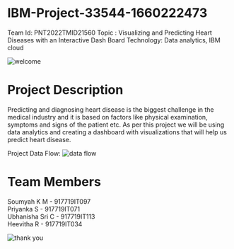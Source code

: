 # IBM-Project-33544-1660222473

Team Id: PNT2022TMID21560
Topic : Visualizing and Predicting Heart Diseases with an Interactive Dash Board
Technology: Data analytics, IBM cloud



![welcome](https://user-images.githubusercontent.com/88701456/202838153-6d166d75-f546-4f9d-8563-406d5b3d0faf.gif)




# Project Description
Predicting and diagnosing heart disease is the biggest challenge in the medical industry and it is based on factors like physical examination, symptoms and signs of the patient etc.
As per this project we will be using data analytics and creating a dashboard with visualizations that will help us predict heart disease.

Project Data Flow:
![data flow](https://user-images.githubusercontent.com/88701456/202837933-a571b88f-41ae-48eb-9a8a-3daa02b89c39.JPG)

# Team Members
Soumyah K M - 917719IT097<br>
Priyanka S - 917719IT071<br>
Ubhanisha Sri C - 917719IT113<br>
Heevitha R - 917719IT034



![thank you](https://user-images.githubusercontent.com/88701456/202838006-5a200903-2205-428a-8baa-ffd578474e3a.gif)
